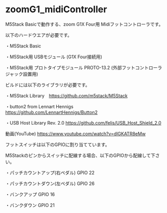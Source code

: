 # zoomG1_midiController
M5Stack Basicで動作する、zoom G1X Four用 Midiフットコントローラです。

以下のハードウエアが必要です。

・M5Stack Basic

・M5Stack用 USBモジュール (G1X Four接続用)

・M5Stack用 プロトタイプモジュール PROTO-13.2 (外部フットコントローラジャック設置用)

ビルドには以下のライブラリが必要です。

・M5Stack Library　https://github.com/m5stack/M5Stack

・button2 from Lennart Hennigs https://github.com/LennartHennigs/Button2

・USB Host Library Rev. 2.0 https://github.com/felis/USB_Host_Shield_2.0


動画(YouTube)
https://www.youtube.com/watch?v=dlGKATR8eMw



フットスイッチは以下のGPIOに割り当てています。

M5Stackのピンからスイッチに配線する場合、以下のGPIOから配線して下さい。

・パッチカウントアップ(右ペダル)       GPIO 22

・パッチカウントダウン(左ペダル)       GPIO 26

・バンクアップ                         GPIO 16

・バンクダウン                         GPIO 21

